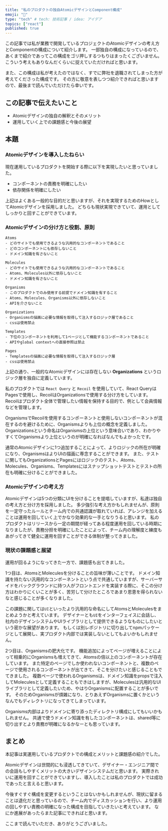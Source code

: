 ```yaml
---
title: "私のプロダクトの独自AtomicデザインとComponent構成"
emoji: "🔖"
type: "tech" # tech: 技術記事 / idea: アイデア
topics: ["react"]
published: true
---
```

この記事では私が業務で開発しているプロジェクトのAtomicデザインの考え方とComponentの構成について紹介します。
一部独自の構成になっているので、
あくまで紹介であってこの構成をゴリ押しするつもりはまったくございません。
こういう考えもありなんだくらいに捉えていただければと思います。

また、この構成は私が考えたのではなく、すでに弊社を退職されてしまった方が考えてくださった構成です。
その方に敬意を表しつつ紹介できればと思いますので、最後まで読んでいただけたら幸いです。

## この記事で伝えたいこと
- Atomicデザインの独自の解釈とそのメリット
- 運用していく上での課題感と今後の展望

## 本題
### Atomicデザインを導入したねらい
現在運用しているプロダクトを開始する際に以下を実現したいと思っていました。
- コンポーネントの責務を明確にしたい
- 依存関係を明確にしたい

上記はよくある一般的な目的だと思いますが、それを実現するためのHowとしてAtomicデザインを採用しました。
どちらも現状実現できていて、運用としてしっかりと回すことができています。


### Atomicデザインの分け方と役割、原則
```
Atoms
- どのサイトでも使用できるような汎用的なコンポーネントであること
- どのコンポーネントにも依存しないこと
- ドメイン知識を有さないこと

Molecules
- どのサイトでも使用できるような汎用的なコンポーネントであること
- Atoms、Molecules以外に依存しないこと
- ドメイン知識を有さないこと

Organisms
- このプロダクトでのみ使用する前提でドメイン知識を有すること
- Atoms、Molecules、Organisms以外に依存しないこと
- APIを介さないこと

Organizations
- Organismsの描画に必要な情報を取得して注入するロジック層であること
- cssは使用禁止

Templates
- 下位のコンポーネントを利用して1ページとして機能するコンポーネントであること
- APIやglobal contextへの直接参照は禁止

Pages
- Templatesの描画に必要な情報を取得して注入するロジック層
- cssは使用禁止
```
上記の通り、一般的なAtomicデザインには存在しない **Organizations** というロジック層を独自に定義しています。

私のプロダクトでは `React Query` と `Recoil` を使用していて、React QueryはPagesで使用し、RecoilはOrganizationsで使用する分け方をしています。
Recoilはプロダクト全体で管理したい情報を保持する目的で、例として会員情報などを管理します。

OrganismsでRecoilを使用するコンポーネントと使用しないコンポーネントが混在するのを避けるために、Organismsよりも上位の概念を定義しました。
Organizationsという命名はOrganismsの上位という意味合いであり、わかりやすくてOrganismsより上位というのが明確になればなんでもよかったです。

通常のAtomicデザインに1つ追加することによって、よりロジックの所在が明確になり、OrganismsはよりUIの描画に専念することができます。
また、テストに関してもOrganizationsとPagesにはロジックのテスト、Atoms、Molecules、Organisms、Templatesにはスナップショットテストとテストの所在も明確に分けることができました。

### Atomicデザインの考え方
Atomicデザインは5つの分類にUIを分けることを提唱していますが、私達は独自の考え方と分け方を採用しました。
多少強引な考え方かもしれませんが、原則を一定守ったルールとチーム内での共通認識が取れていれば、アレンジを加えることは運用を回していく上でかなり効果的な一手となりうると思います。
私のプロダクトはリリースから一定の期間が経ってある程度運用を回している時期になりましたが、責務分担を明確にしたことによって、チーム内の理解度と練度もあがってきて健全に運用を回すことができる体制が整ってきました。

### 現状の課題感と展望
運用が回るようになってきた一方で、課題感も出てきました。

1つ目は、AtomsとMoleculesを分けることの旨味が薄いことです。
ドメイン知識を持たない汎用的なコンポーネントという点で共通していますが、サーバーサイドをバックグラウンドに持つ人がフロントエンドを実装する際に、そこの分け方はわかりにくいことが多く、苦労して分けたところであまり恩恵を得られないなと感じることが多くなりました。

この課題に関しては`UI`といったより汎用的な命名にしてAtomsとMoleculesをまとめようかと考えています。
デザイナーとも`UI`をインターフェイスに会話し、社内のデザインシステムやUIライブラリとして提供できるようなものにしたいという密かな展望があります。
もしくは別レポジトリに切り出してnpmパッケージとして展開し、実プロダクト内部では実装しないとしてもよいかもしれません。

2つ目は、Organismsの肥大化です。
機能追加によってページが増えることによって相乗的にOrganismsも増えてきて、Atomsの倍以上のコンポーネントが存在しています。
また特定のページでしか使われないコンポーネントと、複数のページで使用されるコンポーネントが出てきて、そこを分けたいと感じることもでてきました。
複数ページで使われるOrganismsは、ドメイン知識をpropsで注入してMoleculesとして定義することもできはしますが、Moleculesは汎用的なUIライブラリとして定義したいため、やはりOrganismsに配置することが多いです。
そのためOrganismsが煩雑になり、とりあえずOrganismsに置くかというなんでもディレクトリになってきてしまっています。

Organisms内部はよりドメインに寄り添ったディレクトリ構成にしてもいいかもしれません。
共通で使うドメイン知識を有したコンポーネントは、shared等に切り出すとより責務が明確になるかなーとも思っています。

## まとめ
本記事は実運用しているプロダクトでの構成とメリットと課題感の紹介でした。

Atomicデザインは世間的にも浸透してきていて、デザイナー・エンジニア間での会話もしやすくメリットの大きいデザインシステムだと思います。
実際きれいに運用を回すことができていますし、導入したことは私のプロダクトでは成功であったと言えると思います。

今後すぐすぐ構成を変更するということはないかもしれませんが、現状に留まることは退化だと思っているので、チーム内でディスカッションを行い、より運用の回しやすい責務の明確になった構成を目指していきたいと考えています。
なにか進展があったらまた記事にできればと思います。

ここまで読んでいただき、ありがとうございました。
